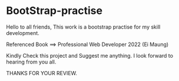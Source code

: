 # BootStrap-practise
Hello to all friends,
This work is a bootstrap practise for my skill development.

Referenced Book ==> Professional Web Developer 2022 (Ei Maung)

Kindly Check this project and Suggest me anything. I look forward to hearing from you all.

THANKS FOR YOUR REVIEW.